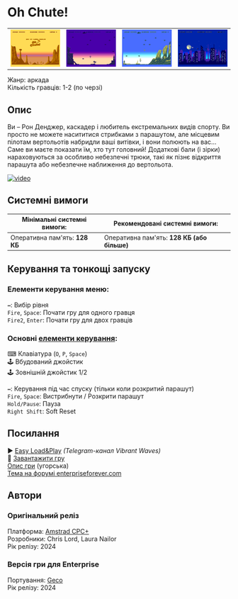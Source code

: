 # Oh Chute!

| | | | |
| --- | --- | --- | --- |
|![screen1](screenshots/scrn_ohchute_1.png)|![screen2](screenshots/scrn_ohchute_2.png)|![screen3](screenshots/scrn_ohchute_3.png)|![screen4](screenshots/scrn_ohchute_4.png)|

Жанр: аркада  
Кількість гравців: 1-2 (по черзі)

## Опис

Ви – Рон Денджер, каскадер і любитель екстремальних видів спорту. Ви просто не можете насититися стрибками з парашутом, але місцевим пілотам вертольотів набридли ваші витівки, і вони полюють на вас... Саме ви маєте показати їм, хто тут головний! Додаткові бали (і зірки) нараховуються за особливо небезпечні трюки, такі як пізнє відкриття парашута або небезпечне наближення до вертольота.

[![video](https://img.youtube.com/vi/y9KALur0TNE/0.jpg)](https://www.youtube.com/watch?v=y9KALur0TNE)

## Системні вимоги

|Мінімальні системні вимоги:|Рекомендовані системні вимоги:|
|---------------------------|------------------------------|
|Оперативна пам'ять: **128 КБ**|Оперативна пам'ять: **128 КБ (або більше)**|  

## Керування та тонкощі запуску
### Елементи керування меню:

`↔️`: Вибір рівня  
`Fire`, `Space`: Почати гру для одного гравця  
`Fire2`, `Enter`: Почати гру для двох гравців  

### Основні [елементи керування](../controllers.md):
⌨ Клавіатура (`O`, `P`, `Space`)  
🕹 Вбудований джойстик  
🕹 Зовнішній джойстик 1/2  

`↔️`: Керування під час спуску (тільки коли розкритий парашут)  
`Fire`, `Space`: Вистрибнути / Розкрити парашут  
`Hold/Pause`: Пауза  
`Right Shift`: Soft Reset  

## Посилання

▶ [Easy Load&Play](https://t.me/EP128k_Load_n_Play/678) *(Telegram-канал Vibrant Waves)*  
💾 [Завантажити гру](http://www.ep128.hu/Ep_Games/Prg/Oh_Chute.rar)  
[Опис гри](http://www.ep128.hu/Ep_Games/Leiras/OhChute.htm) (угорська)  
[Тема на форумі enterpriseforever.com](https://enterpriseforever.com/cpc-rl/oh-chute!/)  

## Автори
### Оригінальний реліз
Платформа: [Amstrad CPC+](https://www.cpc-power.com//index.php?page=detail&num=19279)  
Розробники: Chris Lord, Laura Nailor  
Рік релізу: 2024  

### Версія гри для Enterprise
Портування: [Geco](../../community/geco.md)  
Рік релізу: 2024